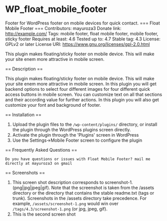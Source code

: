 # WP_float_mobile_footer
Footer for WordPress footer on mobile devices for quick contact.
=== Float Mobile Footer ===
Contributors: mayuroza3
Donate link: http://example.com/
Tags: mobile footer, float mobile  footer, mobile footer, sticky footer
Requires at least: 4.6
Tested up to: 4.7
Stable tag: 4.3
License: GPLv2 or later
License URI: https://www.gnu.org/licenses/gpl-2.0.html

This plugin makes floating/sticky footer on mobile device. This will make your site enem more attractive in mobile screen.

== Description ==

This plugin makes floating/sticky footer on mobile device. This will make your site enem more attractive in mobile screen. 
In this plugin you will get backend options to select four different images for four different quick access buttons in mobile screen.
You can customize text on all that sections and their according value for further actions. In this plugin you will also get customize your font 
and background of footer.


== Installation ==

1. Upload the plugin files to the `/wp-content/plugins/` directory, or install the plugin through the WordPress plugins screen directly.
2. Activate the plugin through the 'Plugins' screen in WordPress
3. Use the Settings->Mobile Footer screen to configure the plugin



== Frequently Asked Questions ==
	
	Do you have questions or issues with Float Mobile Footer? mail me directly at mayuroza3 on gmail
  
== Screenshots ==

1. This screen shot description corresponds to screenshot-1.(png|jpg|jpeg|gif). Note that the screenshot is taken from
the /assets directory or the directory that contains the stable readme.txt (tags or trunk). Screenshots in the /assets
directory take precedence. For example, `/assets/screenshot-1.png` would win over `/tags/4.3/screenshot-1.png`
(or jpg, jpeg, gif).
2. This is the second screen shot

